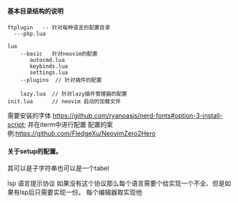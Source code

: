 #### 基本目录结构的说明


```text
ftplugin   -- 针对每种语言的配置目录
  ---php.lua

lua
    --basic   针对neovim的配置
       autocmd.lua
       keybinds.lua
       settings.lua
    --plugins  // 针对插件的配置

    lazy.lua  // 针对lazy插件管理器的配置
init.lua      // neovim 启动的加载文件

```

需要安装的字体
https://github.com/ryanoasis/nerd-fonts#option-3-install-script;
并在iterm中进行配置
配置的案例:https://github.com/FledgeXu/NeovimZero2Hero

#### 关于setup的配置。 
其可以是子字符串也可以是一个tabel

lsp 语言提示协议 如果没有这个协议那么每个语言需要个给实现一个不全、但是如果有lsp后只需要实现一份。
每个编辑器取实现他

